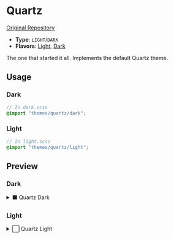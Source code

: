 # Quartz

[Original Repository](https://github.com/jackyzha0/quartz)

- **Type**: `LIGHT`/`DARK`
- **Flavors**: [Light](#light), [Dark](#dark)

The one that started it all. Implements the default Quartz theme.

## Usage

### Dark

```scss
// In dark.scss
@import "themes/quartz/dark";
```

### Light

```scss
// In light.scss
@import "themes/quartz/light";
```

## Preview

### Dark

<details>
<summary>⬛ Quartz Dark</summary>
<img src="https://raw.githubusercontent.com/saberzero1/quartz-themes/master/quartz/frappe/preview.png" alt="Preview of Frappe theme"/>
</details>

### Light

<details>
<summary>⬜ Quartz Light</summary>
<img src="https://raw.githubusercontent.com/saberzero1/quartz-themes/master/quartz/latte/preview.png" alt="Preview of Latte theme"/>
</details>
